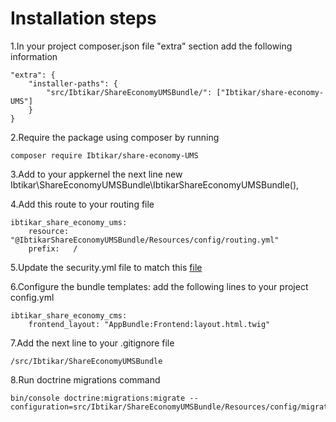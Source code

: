 Installation steps
==================

1.In your project composer.json file "extra" section add the following information

    "extra": {
        "installer-paths": {
            "src/Ibtikar/ShareEconomyUMSBundle/": ["Ibtikar/share-economy-UMS"]
        }
    }

2.Require the package using composer by running

    composer require Ibtikar/share-economy-UMS

3.Add to your appkernel the next line
    new Ibtikar\ShareEconomyUMSBundle\IbtikarShareEconomyUMSBundle(),

4.Add this route to your routing file

    ibtikar_share_economy_ums:
        resource: "@IbtikarShareEconomyUMSBundle/Resources/config/routing.yml"
        prefix:   /


5.Update the security.yml file to match this [file](http://github.com/Ibtikar/share-economy-UMS/tree/master/Resources/doc/security.yml)

6.Configure the bundle templates: add the following lines to your project config.yml
    
    ibtikar_share_economy_cms:
        frontend_layout: "AppBundle:Frontend:layout.html.twig"

7.Add the next line to your .gitignore file

    /src/Ibtikar/ShareEconomyUMSBundle

8.Run doctrine migrations command

    bin/console doctrine:migrations:migrate --configuration=src/Ibtikar/ShareEconomyUMSBundle/Resources/config/migrations.yml